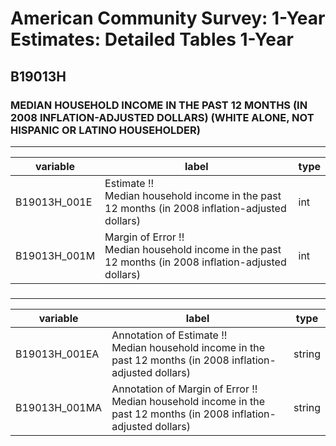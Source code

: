 # American Community Survey: 1-Year Estimates: Detailed Tables 1-Year

## B19013H

### MEDIAN HOUSEHOLD INCOME IN THE PAST 12 MONTHS (IN 2008 INFLATION-ADJUSTED DOLLARS) (WHITE ALONE, NOT HISPANIC OR LATINO HOUSEHOLDER)

___

| variable | label | type |
| ----- | ----- | ----- |
| B19013H_001E | Estimate !!<br>Median household income in the past 12 months (in 2008 inflation-adjusted dollars) | int |
| B19013H_001M | Margin of Error !!<br>Median household income in the past 12 months (in 2008 inflation-adjusted dollars) | int |
### 

___

| variable | label | type |
| ----- | ----- | ----- |
| B19013H_001EA | Annotation of Estimate !!<br>Median household income in the past 12 months (in 2008 inflation-adjusted dollars) | string |
| B19013H_001MA | Annotation of Margin of Error !!<br>Median household income in the past 12 months (in 2008 inflation-adjusted dollars) | string |

